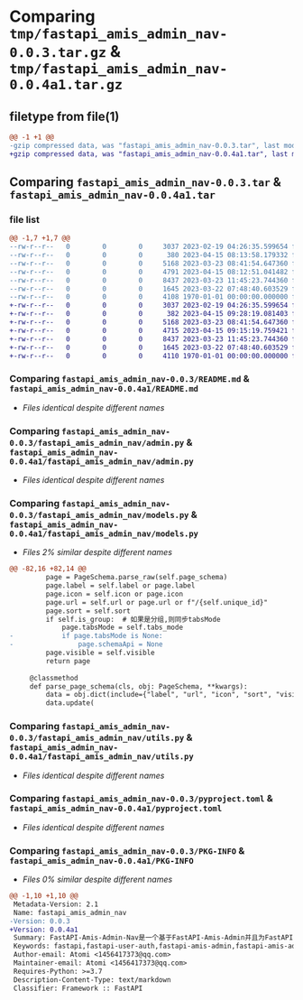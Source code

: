 # Comparing `tmp/fastapi_amis_admin_nav-0.0.3.tar.gz` & `tmp/fastapi_amis_admin_nav-0.0.4a1.tar.gz`

## filetype from file(1)

```diff
@@ -1 +1 @@
-gzip compressed data, was "fastapi_amis_admin_nav-0.0.3.tar", last modified: Sat Apr 15 08:17:47 2023, max compression
+gzip compressed data, was "fastapi_amis_admin_nav-0.0.4a1.tar", last modified: Sat Apr 15 09:28:24 2023, max compression
```

## Comparing `fastapi_amis_admin_nav-0.0.3.tar` & `fastapi_amis_admin_nav-0.0.4a1.tar`

### file list

```diff
@@ -1,7 +1,7 @@
--rw-r--r--   0        0        0     3037 2023-02-19 04:26:35.599654 fastapi_amis_admin_nav-0.0.3/README.md
--rw-r--r--   0        0        0      380 2023-04-15 08:13:58.179332 fastapi_amis_admin_nav-0.0.3/fastapi_amis_admin_nav/__init__.py
--rw-r--r--   0        0        0     5168 2023-03-23 08:41:54.647360 fastapi_amis_admin_nav-0.0.3/fastapi_amis_admin_nav/admin.py
--rw-r--r--   0        0        0     4791 2023-04-15 08:12:51.041482 fastapi_amis_admin_nav-0.0.3/fastapi_amis_admin_nav/models.py
--rw-r--r--   0        0        0     8437 2023-03-23 11:45:23.744360 fastapi_amis_admin_nav-0.0.3/fastapi_amis_admin_nav/utils.py
--rw-r--r--   0        0        0     1645 2023-03-22 07:48:40.603529 fastapi_amis_admin_nav-0.0.3/pyproject.toml
--rw-r--r--   0        0        0     4108 1970-01-01 00:00:00.000000 fastapi_amis_admin_nav-0.0.3/PKG-INFO
+-rw-r--r--   0        0        0     3037 2023-02-19 04:26:35.599654 fastapi_amis_admin_nav-0.0.4a1/README.md
+-rw-r--r--   0        0        0      382 2023-04-15 09:28:19.081403 fastapi_amis_admin_nav-0.0.4a1/fastapi_amis_admin_nav/__init__.py
+-rw-r--r--   0        0        0     5168 2023-03-23 08:41:54.647360 fastapi_amis_admin_nav-0.0.4a1/fastapi_amis_admin_nav/admin.py
+-rw-r--r--   0        0        0     4715 2023-04-15 09:15:19.759421 fastapi_amis_admin_nav-0.0.4a1/fastapi_amis_admin_nav/models.py
+-rw-r--r--   0        0        0     8437 2023-03-23 11:45:23.744360 fastapi_amis_admin_nav-0.0.4a1/fastapi_amis_admin_nav/utils.py
+-rw-r--r--   0        0        0     1645 2023-03-22 07:48:40.603529 fastapi_amis_admin_nav-0.0.4a1/pyproject.toml
+-rw-r--r--   0        0        0     4110 1970-01-01 00:00:00.000000 fastapi_amis_admin_nav-0.0.4a1/PKG-INFO
```

### Comparing `fastapi_amis_admin_nav-0.0.3/README.md` & `fastapi_amis_admin_nav-0.0.4a1/README.md`

 * *Files identical despite different names*

### Comparing `fastapi_amis_admin_nav-0.0.3/fastapi_amis_admin_nav/admin.py` & `fastapi_amis_admin_nav-0.0.4a1/fastapi_amis_admin_nav/admin.py`

 * *Files identical despite different names*

### Comparing `fastapi_amis_admin_nav-0.0.3/fastapi_amis_admin_nav/models.py` & `fastapi_amis_admin_nav-0.0.4a1/fastapi_amis_admin_nav/models.py`

 * *Files 2% similar despite different names*

```diff
@@ -82,16 +82,14 @@
         page = PageSchema.parse_raw(self.page_schema)
         page.label = self.label or page.label
         page.icon = self.icon or page.icon
         page.url = self.url or page.url or f"/{self.unique_id}"
         page.sort = self.sort
         if self.is_group:  # 如果是分组,则同步tabsMode
             page.tabsMode = self.tabs_mode
-            if page.tabsMode is None:
-                page.schemaApi = None
         page.visible = self.visible
         return page
 
     @classmethod
     def parse_page_schema(cls, obj: PageSchema, **kwargs):
         data = obj.dict(include={"label", "url", "icon", "sort", "visible"})
         data.update(
```

### Comparing `fastapi_amis_admin_nav-0.0.3/fastapi_amis_admin_nav/utils.py` & `fastapi_amis_admin_nav-0.0.4a1/fastapi_amis_admin_nav/utils.py`

 * *Files identical despite different names*

### Comparing `fastapi_amis_admin_nav-0.0.3/pyproject.toml` & `fastapi_amis_admin_nav-0.0.4a1/pyproject.toml`

 * *Files identical despite different names*

### Comparing `fastapi_amis_admin_nav-0.0.3/PKG-INFO` & `fastapi_amis_admin_nav-0.0.4a1/PKG-INFO`

 * *Files 0% similar despite different names*

```diff
@@ -1,10 +1,10 @@
 Metadata-Version: 2.1
 Name: fastapi_amis_admin_nav
-Version: 0.0.3
+Version: 0.0.4a1
 Summary: FastAPI-Amis-Admin-Nav是一个基于FastAPI-Amis-Admin并且为FastAPI-Amis-Admin提供可视化导航页面管理的拓展库.
 Keywords: fastapi,fastapi-user-auth,fastapi-amis-admin,fastapi-amis-admin-nav
 Author-email: Atomi <1456417373@qq.com>
 Maintainer-email: Atomi <1456417373@qq.com>
 Requires-Python: >=3.7
 Description-Content-Type: text/markdown
 Classifier: Framework :: FastAPI
```

